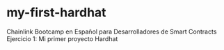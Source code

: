 # my-first-hardhat
 Chainlink Bootcamp en Español para Desarrolladores de Smart Contracts Ejercicio 1: Mi primer proyecto Hardhat
